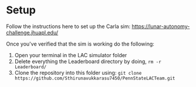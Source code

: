# Setup

Follow the instructions here to set up the Carla sim: https://lunar-autonomy-challenge.jhuapl.edu/

Once you've verified that the sim is working do the following:

1. Open your terminal in the LAC simulator folder
2. Delete everything the Leaderboard directory by doing, `rm -r Leaderboard/`
3. Clone the repository into this folder using: `git clone https://github.com/Sthirunavukkarasu7450/PennStateLACTeam.git`
